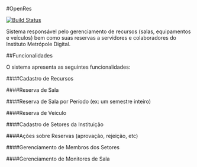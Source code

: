 #OpenRes

[![Build Status](https://travis-ci.org/IMD-UFRN/OpenRes.svg?branch=master)](https://travis-ci.org/IMD-UFRN/OpenRes)

Sistema responsável pelo gerenciamento de recursos (salas, equipamentos e veículos) bem como suas reservas a servidores e colaboradores do Instituto Metrópole Digital.

##Funcionalidades

O sistema apresenta as seguintes funcionalidades:

####Cadastro de Recursos

####Reserva de Sala

####Reserva de Sala por Período (ex: um semestre inteiro)

####Reserva de Veículo

####Cadastro de Setores da Instituição

####Ações sobre Reservas (aprovação, rejeição, etc)

####Gerenciamento de Membros dos Setores

####Gerenciamento de Monitores de Sala

